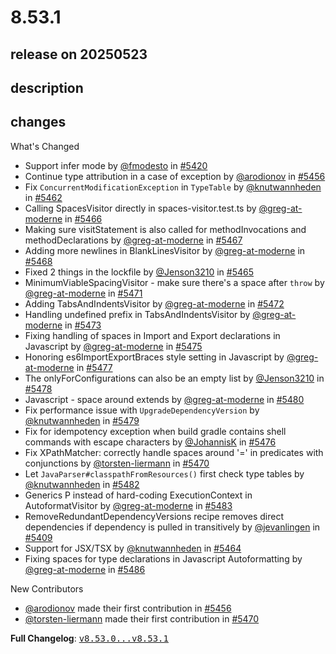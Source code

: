 # 8.53.1

## release on 20250523

## description

## changes

What's Changed

* Support infer mode by <a class="user-mention notranslate" data-hovercard-type="user" data-hovercard-url="/users/fmodesto/hovercard" data-octo-click="hovercard-link-click" data-octo-dimensions="link_type:self" href="https://github.com/fmodesto">@fmodesto</a> in <a class="issue-link js-issue-link" data-error-text="Failed to load title" data-id="3062768166" data-permission-text="Title is private" data-url="https://github.com/openrewrite/rewrite/issues/5420" data-hovercard-type="pull_request" data-hovercard-url="/openrewrite/rewrite/pull/5420/hovercard" href="https://github.com/openrewrite/rewrite/pull/5420">#5420</a>
* Continue type attribution in a case of exception by <a class="user-mention notranslate" data-hovercard-type="user" data-hovercard-url="/users/arodionov/hovercard" data-octo-click="hovercard-link-click" data-octo-dimensions="link_type:self" href="https://github.com/arodionov">@arodionov</a> in <a class="issue-link js-issue-link" data-error-text="Failed to load title" data-id="3074618094" data-permission-text="Title is private" data-url="https://github.com/openrewrite/rewrite/issues/5456" data-hovercard-type="pull_request" data-hovercard-url="/openrewrite/rewrite/pull/5456/hovercard" href="https://github.com/openrewrite/rewrite/pull/5456">#5456</a>
* Fix <code>ConcurrentModificationException</code> in <code>TypeTable</code> by <a class="user-mention notranslate" data-hovercard-type="user" data-hovercard-url="/users/knutwannheden/hovercard" data-octo-click="hovercard-link-click" data-octo-dimensions="link_type:self" href="https://github.com/knutwannheden">@knutwannheden</a> in <a class="issue-link js-issue-link" data-error-text="Failed to load title" data-id="3078824121" data-permission-text="Title is private" data-url="https://github.com/openrewrite/rewrite/issues/5462" data-hovercard-type="pull_request" data-hovercard-url="/openrewrite/rewrite/pull/5462/hovercard" href="https://github.com/openrewrite/rewrite/pull/5462">#5462</a>
* Calling SpacesVisitor directly in spaces-visitor.test.ts by <a class="user-mention notranslate" data-hovercard-type="user" data-hovercard-url="/users/greg-at-moderne/hovercard" data-octo-click="hovercard-link-click" data-octo-dimensions="link_type:self" href="https://github.com/greg-at-moderne">@greg-at-moderne</a> in <a class="issue-link js-issue-link" data-error-text="Failed to load title" data-id="3079801594" data-permission-text="Title is private" data-url="https://github.com/openrewrite/rewrite/issues/5466" data-hovercard-type="pull_request" data-hovercard-url="/openrewrite/rewrite/pull/5466/hovercard" href="https://github.com/openrewrite/rewrite/pull/5466">#5466</a>
* Making sure visitStatement is also called for methodInvocations and methodDeclarations by <a class="user-mention notranslate" data-hovercard-type="user" data-hovercard-url="/users/greg-at-moderne/hovercard" data-octo-click="hovercard-link-click" data-octo-dimensions="link_type:self" href="https://github.com/greg-at-moderne">@greg-at-moderne</a> in <a class="issue-link js-issue-link" data-error-text="Failed to load title" data-id="3080374230" data-permission-text="Title is private" data-url="https://github.com/openrewrite/rewrite/issues/5467" data-hovercard-type="pull_request" data-hovercard-url="/openrewrite/rewrite/pull/5467/hovercard" href="https://github.com/openrewrite/rewrite/pull/5467">#5467</a>
* Adding more newlines in BlankLinesVisitor by <a class="user-mention notranslate" data-hovercard-type="user" data-hovercard-url="/users/greg-at-moderne/hovercard" data-octo-click="hovercard-link-click" data-octo-dimensions="link_type:self" href="https://github.com/greg-at-moderne">@greg-at-moderne</a> in <a class="issue-link js-issue-link" data-error-text="Failed to load title" data-id="3080439185" data-permission-text="Title is private" data-url="https://github.com/openrewrite/rewrite/issues/5468" data-hovercard-type="pull_request" data-hovercard-url="/openrewrite/rewrite/pull/5468/hovercard" href="https://github.com/openrewrite/rewrite/pull/5468">#5468</a>
* Fixed 2 things in the lockfile by <a class="user-mention notranslate" data-hovercard-type="user" data-hovercard-url="/users/Jenson3210/hovercard" data-octo-click="hovercard-link-click" data-octo-dimensions="link_type:self" href="https://github.com/Jenson3210">@Jenson3210</a> in <a class="issue-link js-issue-link" data-error-text="Failed to load title" data-id="3079781952" data-permission-text="Title is private" data-url="https://github.com/openrewrite/rewrite/issues/5465" data-hovercard-type="pull_request" data-hovercard-url="/openrewrite/rewrite/pull/5465/hovercard" href="https://github.com/openrewrite/rewrite/pull/5465">#5465</a>
* MinimumViableSpacingVisitor - make sure there's a space after <code>throw</code> by <a class="user-mention notranslate" data-hovercard-type="user" data-hovercard-url="/users/greg-at-moderne/hovercard" data-octo-click="hovercard-link-click" data-octo-dimensions="link_type:self" href="https://github.com/greg-at-moderne">@greg-at-moderne</a> in <a class="issue-link js-issue-link" data-error-text="Failed to load title" data-id="3081975943" data-permission-text="Title is private" data-url="https://github.com/openrewrite/rewrite/issues/5471" data-hovercard-type="pull_request" data-hovercard-url="/openrewrite/rewrite/pull/5471/hovercard" href="https://github.com/openrewrite/rewrite/pull/5471">#5471</a>
* Adding TabsAndIndentsVisitor by <a class="user-mention notranslate" data-hovercard-type="user" data-hovercard-url="/users/greg-at-moderne/hovercard" data-octo-click="hovercard-link-click" data-octo-dimensions="link_type:self" href="https://github.com/greg-at-moderne">@greg-at-moderne</a> in <a class="issue-link js-issue-link" data-error-text="Failed to load title" data-id="3082271177" data-permission-text="Title is private" data-url="https://github.com/openrewrite/rewrite/issues/5472" data-hovercard-type="pull_request" data-hovercard-url="/openrewrite/rewrite/pull/5472/hovercard" href="https://github.com/openrewrite/rewrite/pull/5472">#5472</a>
* Handling undefined prefix in TabsAndIndentsVisitor by <a class="user-mention notranslate" data-hovercard-type="user" data-hovercard-url="/users/greg-at-moderne/hovercard" data-octo-click="hovercard-link-click" data-octo-dimensions="link_type:self" href="https://github.com/greg-at-moderne">@greg-at-moderne</a> in <a class="issue-link js-issue-link" data-error-text="Failed to load title" data-id="3082396536" data-permission-text="Title is private" data-url="https://github.com/openrewrite/rewrite/issues/5473" data-hovercard-type="pull_request" data-hovercard-url="/openrewrite/rewrite/pull/5473/hovercard" href="https://github.com/openrewrite/rewrite/pull/5473">#5473</a>
* Fixing handling of spaces in Import and Export declarations in Javascript by <a class="user-mention notranslate" data-hovercard-type="user" data-hovercard-url="/users/greg-at-moderne/hovercard" data-octo-click="hovercard-link-click" data-octo-dimensions="link_type:self" href="https://github.com/greg-at-moderne">@greg-at-moderne</a> in <a class="issue-link js-issue-link" data-error-text="Failed to load title" data-id="3082788946" data-permission-text="Title is private" data-url="https://github.com/openrewrite/rewrite/issues/5475" data-hovercard-type="pull_request" data-hovercard-url="/openrewrite/rewrite/pull/5475/hovercard" href="https://github.com/openrewrite/rewrite/pull/5475">#5475</a>
* Honoring es6ImportExportBraces style setting in Javascript by <a class="user-mention notranslate" data-hovercard-type="user" data-hovercard-url="/users/greg-at-moderne/hovercard" data-octo-click="hovercard-link-click" data-octo-dimensions="link_type:self" href="https://github.com/greg-at-moderne">@greg-at-moderne</a> in <a class="issue-link js-issue-link" data-error-text="Failed to load title" data-id="3082956109" data-permission-text="Title is private" data-url="https://github.com/openrewrite/rewrite/issues/5477" data-hovercard-type="pull_request" data-hovercard-url="/openrewrite/rewrite/pull/5477/hovercard" href="https://github.com/openrewrite/rewrite/pull/5477">#5477</a>
* The onlyForConfigurations can also be an empty list by <a class="user-mention notranslate" data-hovercard-type="user" data-hovercard-url="/users/Jenson3210/hovercard" data-octo-click="hovercard-link-click" data-octo-dimensions="link_type:self" href="https://github.com/Jenson3210">@Jenson3210</a> in <a class="issue-link js-issue-link" data-error-text="Failed to load title" data-id="3083022790" data-permission-text="Title is private" data-url="https://github.com/openrewrite/rewrite/issues/5478" data-hovercard-type="pull_request" data-hovercard-url="/openrewrite/rewrite/pull/5478/hovercard" href="https://github.com/openrewrite/rewrite/pull/5478">#5478</a>
* Javascript - space around extends by <a class="user-mention notranslate" data-hovercard-type="user" data-hovercard-url="/users/greg-at-moderne/hovercard" data-octo-click="hovercard-link-click" data-octo-dimensions="link_type:self" href="https://github.com/greg-at-moderne">@greg-at-moderne</a> in <a class="issue-link js-issue-link" data-error-text="Failed to load title" data-id="3083123705" data-permission-text="Title is private" data-url="https://github.com/openrewrite/rewrite/issues/5480" data-hovercard-type="pull_request" data-hovercard-url="/openrewrite/rewrite/pull/5480/hovercard" href="https://github.com/openrewrite/rewrite/pull/5480">#5480</a>
* Fix performance issue with <code>UpgradeDependencyVersion</code> by <a class="user-mention notranslate" data-hovercard-type="user" data-hovercard-url="/users/knutwannheden/hovercard" data-octo-click="hovercard-link-click" data-octo-dimensions="link_type:self" href="https://github.com/knutwannheden">@knutwannheden</a> in <a class="issue-link js-issue-link" data-error-text="Failed to load title" data-id="3083071248" data-permission-text="Title is private" data-url="https://github.com/openrewrite/rewrite/issues/5479" data-hovercard-type="pull_request" data-hovercard-url="/openrewrite/rewrite/pull/5479/hovercard" href="https://github.com/openrewrite/rewrite/pull/5479">#5479</a>
* Fix for idempotency exception when build gradle contains shell commands with escape characters by <a class="user-mention notranslate" data-hovercard-type="user" data-hovercard-url="/users/JohannisK/hovercard" data-octo-click="hovercard-link-click" data-octo-dimensions="link_type:self" href="https://github.com/JohannisK">@JohannisK</a> in <a class="issue-link js-issue-link" data-error-text="Failed to load title" data-id="3082853085" data-permission-text="Title is private" data-url="https://github.com/openrewrite/rewrite/issues/5476" data-hovercard-type="pull_request" data-hovercard-url="/openrewrite/rewrite/pull/5476/hovercard" href="https://github.com/openrewrite/rewrite/pull/5476">#5476</a>
* Fix XPathMatcher: correctly handle spaces around '=' in predicates with conjunctions by <a class="user-mention notranslate" data-hovercard-type="user" data-hovercard-url="/users/torsten-liermann/hovercard" data-octo-click="hovercard-link-click" data-octo-dimensions="link_type:self" href="https://github.com/torsten-liermann">@torsten-liermann</a> in <a class="issue-link js-issue-link" data-error-text="Failed to load title" data-id="3081250646" data-permission-text="Title is private" data-url="https://github.com/openrewrite/rewrite/issues/5470" data-hovercard-type="pull_request" data-hovercard-url="/openrewrite/rewrite/pull/5470/hovercard" href="https://github.com/openrewrite/rewrite/pull/5470">#5470</a>
* Let <code>JavaParser#classpathFromResources()</code> first check type tables by <a class="user-mention notranslate" data-hovercard-type="user" data-hovercard-url="/users/knutwannheden/hovercard" data-octo-click="hovercard-link-click" data-octo-dimensions="link_type:self" href="https://github.com/knutwannheden">@knutwannheden</a> in <a class="issue-link js-issue-link" data-error-text="Failed to load title" data-id="3083511835" data-permission-text="Title is private" data-url="https://github.com/openrewrite/rewrite/issues/5482" data-hovercard-type="pull_request" data-hovercard-url="/openrewrite/rewrite/pull/5482/hovercard" href="https://github.com/openrewrite/rewrite/pull/5482">#5482</a>
* Generics P instead of hard-coding ExecutionContext in AutoformatVisitor by <a class="user-mention notranslate" data-hovercard-type="user" data-hovercard-url="/users/greg-at-moderne/hovercard" data-octo-click="hovercard-link-click" data-octo-dimensions="link_type:self" href="https://github.com/greg-at-moderne">@greg-at-moderne</a> in <a class="issue-link js-issue-link" data-error-text="Failed to load title" data-id="3083529712" data-permission-text="Title is private" data-url="https://github.com/openrewrite/rewrite/issues/5483" data-hovercard-type="pull_request" data-hovercard-url="/openrewrite/rewrite/pull/5483/hovercard" href="https://github.com/openrewrite/rewrite/pull/5483">#5483</a>
* RemoveRedundantDependencyVersions recipe removes direct dependencies if dependency is pulled in transitively by <a class="user-mention notranslate" data-hovercard-type="user" data-hovercard-url="/users/jevanlingen/hovercard" data-octo-click="hovercard-link-click" data-octo-dimensions="link_type:self" href="https://github.com/jevanlingen">@jevanlingen</a> in <a class="issue-link js-issue-link" data-error-text="Failed to load title" data-id="3051707618" data-permission-text="Title is private" data-url="https://github.com/openrewrite/rewrite/issues/5409" data-hovercard-type="pull_request" data-hovercard-url="/openrewrite/rewrite/pull/5409/hovercard" href="https://github.com/openrewrite/rewrite/pull/5409">#5409</a>
* Support for JSX/TSX by <a class="user-mention notranslate" data-hovercard-type="user" data-hovercard-url="/users/knutwannheden/hovercard" data-octo-click="hovercard-link-click" data-octo-dimensions="link_type:self" href="https://github.com/knutwannheden">@knutwannheden</a> in <a class="issue-link js-issue-link" data-error-text="Failed to load title" data-id="3079471260" data-permission-text="Title is private" data-url="https://github.com/openrewrite/rewrite/issues/5464" data-hovercard-type="pull_request" data-hovercard-url="/openrewrite/rewrite/pull/5464/hovercard" href="https://github.com/openrewrite/rewrite/pull/5464">#5464</a>
* Fixing spaces for type declarations in Javascript Autoformatting by <a class="user-mention notranslate" data-hovercard-type="user" data-hovercard-url="/users/greg-at-moderne/hovercard" data-octo-click="hovercard-link-click" data-octo-dimensions="link_type:self" href="https://github.com/greg-at-moderne">@greg-at-moderne</a> in <a class="issue-link js-issue-link" data-error-text="Failed to load title" data-id="3085765076" data-permission-text="Title is private" data-url="https://github.com/openrewrite/rewrite/issues/5486" data-hovercard-type="pull_request" data-hovercard-url="/openrewrite/rewrite/pull/5486/hovercard" href="https://github.com/openrewrite/rewrite/pull/5486">#5486</a>

New Contributors

* <a class="user-mention notranslate" data-hovercard-type="user" data-hovercard-url="/users/arodionov/hovercard" data-octo-click="hovercard-link-click" data-octo-dimensions="link_type:self" href="https://github.com/arodionov">@arodionov</a> made their first contribution in <a class="issue-link js-issue-link" data-error-text="Failed to load title" data-id="3074618094" data-permission-text="Title is private" data-url="https://github.com/openrewrite/rewrite/issues/5456" data-hovercard-type="pull_request" data-hovercard-url="/openrewrite/rewrite/pull/5456/hovercard" href="https://github.com/openrewrite/rewrite/pull/5456">#5456</a>
* <a class="user-mention notranslate" data-hovercard-type="user" data-hovercard-url="/users/torsten-liermann/hovercard" data-octo-click="hovercard-link-click" data-octo-dimensions="link_type:self" href="https://github.com/torsten-liermann">@torsten-liermann</a> made their first contribution in <a class="issue-link js-issue-link" data-error-text="Failed to load title" data-id="3081250646" data-permission-text="Title is private" data-url="https://github.com/openrewrite/rewrite/issues/5470" data-hovercard-type="pull_request" data-hovercard-url="/openrewrite/rewrite/pull/5470/hovercard" href="https://github.com/openrewrite/rewrite/pull/5470">#5470</a>

<strong>Full Changelog</strong>: <a class="commit-link" href="https://github.com/openrewrite/rewrite/compare/v8.53.0...v8.53.1"><tt>v8.53.0...v8.53.1</tt></a>

